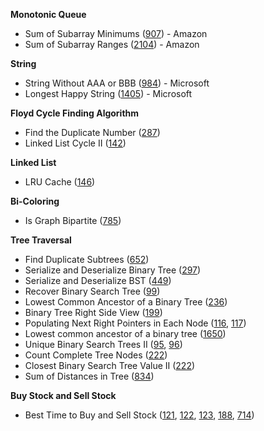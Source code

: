 **Monotonic Queue**
- Sum of Subarray Minimums ([907](https://leetcode.com/problems/sum-of-subarray-minimums/)) - Amazon
- Sum of Subarray Ranges ([2104](https://leetcode.com/problems/sum-of-subarray-ranges/)) - Amazon


**String**
- String Without AAA or BBB ([984](https://leetcode.com/problems/string-without-aaa-or-bbb/)) - Microsoft
- Longest Happy String ([1405](https://leetcode.com/problems/longest-happy-string/)) - Microsoft

**Floyd Cycle Finding Algorithm**
- Find the Duplicate Number ([287](https://leetcode.com/problems/find-the-duplicate-number/))
- Linked List Cycle II ([142](https://leetcode.com/problems/linked-list-cycle-ii/))

**Linked List**
- LRU Cache ([146](https://leetcode.com/problems/lru-cache/))

**Bi-Coloring**
- Is Graph Bipartite ([785](https://leetcode.com/problems/is-graph-bipartite/))

**Tree Traversal**
- Find Duplicate Subtrees ([652](https://leetcode.com/problems/find-duplicate-subtrees/))
- Serialize and Deserialize Binary Tree ([297](https://leetcode.com/problems/serialize-and-deserialize-binary-tree/))
- Serialize and Deserialize BST ([449](https://leetcode.com/problems/serialize-and-deserialize-bst/))
- Recover Binary Search Tree ([99](https://leetcode.com/problems/recover-binary-search-tree/))
- Lowest Common Ancestor of a Binary Tree ([236](https://leetcode.com/problems/lowest-common-ancestor-of-a-binary-tree/))
- Binary Tree Right Side View ([199](https://leetcode.com/problems/binary-tree-right-side-view/))
- Populating Next Right Pointers in Each Node ([116](https://leetcode.com/problems/populating-next-right-pointers-in-each-node/), [117](https://leetcode.com/problems/populating-next-right-pointers-in-each-node-ii/))
- Lowest common ancestor of a binary tree ([1650](https://leetcode.com/problems/lowest-common-ancestor-of-a-binary-tree-iii/))
- Unique Binary Search Trees II ([95](https://leetcode.com/problems/unique-binary-search-trees-ii/), [96](https://leetcode.com/problems/unique-binary-search-trees/))
- Count Complete Tree Nodes ([222](https://leetcode.com/problems/count-complete-tree-nodes/))
- Closest Binary Search Tree Value II ([222](https://leetcode.com/problems/closest-binary-search-tree-value-ii/))
- Sum of Distances in Tree ([834](https://leetcode.com/problems/sum-of-distances-in-tree/))

**Buy Stock and Sell Stock**
- Best Time to Buy and Sell Stock ([121](https://leetcode.com/problems/best-time-to-buy-and-sell-stock/), [122](https://leetcode.com/problems/best-time-to-buy-and-sell-stock-ii/), [123](https://leetcode.com/problems/best-time-to-buy-and-sell-stock-iii/), [188](https://leetcode.com/problems/best-time-to-buy-and-sell-stock-iv/), [714](https://leetcode.com/problems/best-time-to-buy-and-sell-stock-with-transaction-fee/))
